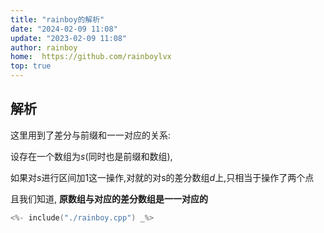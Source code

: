 ```yaml
---
title: "rainboy的解析"
date: "2024-02-09 11:08"
update: "2023-02-09 11:08"
author: rainboy
home:  https://github.com/rainboylvx
top: true
---
```


## 解析


这里用到了差分与前缀和一一对应的关系: 


设存在一个数组为$s$(同时也是前缀和数组),

如果对$s$进行区间加$1$这一操作,对就的对s的差分数组$d$上,只相当于操作了两个点

且我们知道, **原数组与对应的差分数组是一一对应的**



```cpp
<%- include("./rainboy.cpp") _%>
```


